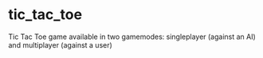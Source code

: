 # tic_tac_toe
Tic Tac Toe game available in two gamemodes: singleplayer (against an AI) and multiplayer (against a user)
